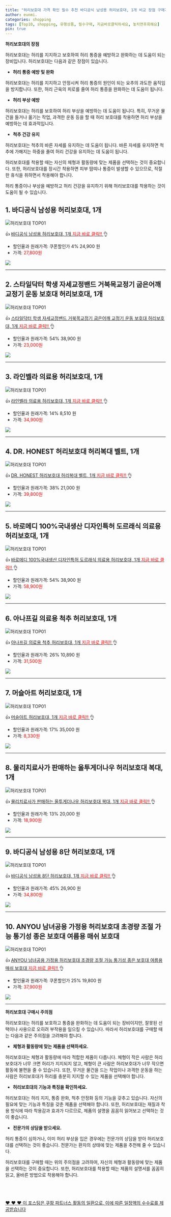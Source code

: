 ```yaml
---
title: "허리보호대 가격 확인 필수 추천 바디공식 남성용 허리보호대, 1개 비교 장점 구매가이드"
author: eunmi.
categories: shopping
tags: [Top10, shopping, 유행상품, 필수구매, 지금바로클릭하세요, 놓치면후회해요]
pin: true
---
```

**허리보호대의 장점**

허리보호대는 허리를 지지하고 보호하여 허리 통증을 예방하고 완화하는 데 도움이 되는 장비입니다. 허리보호대는 다음과 같은 장점이 있습니다.

* **허리 통증 예방 및 완화**

허리보호대는 허리를 지지하고 안정시켜 허리 통증의 원인이 되는 요추의 과도한 움직임을 방지합니다. 또한, 허리 근육의 피로를 줄여 허리 통증을 완화하는 데 도움이 됩니다.

* **허리 부상 예방**

허리보호대는 허리를 보호하여 허리 부상을 예방하는 데 도움이 됩니다. 특히, 무거운 물건을 들거나 옮기는 작업, 과격한 운동 등을 할 때 허리 보호대를 착용하면 허리 부상을 예방하는 데 효과적입니다.

* **척추 건강 유지**

허리보호대는 척추의 바른 자세를 유지하는 데 도움이 됩니다. 바른 자세를 유지하면 척추에 가해지는 하중을 줄여 허리 건강을 유지하는 데 도움이 됩니다.

허리보호대를 착용할 때는 자신의 체형과 활동량에 맞는 제품을 선택하는 것이 중요합니다. 또한, 허리보호대를 장시간 착용하면 피부 땀띠나 통증이 발생할 수 있으므로, 적절한 휴식을 취하면서 착용해야 합니다.

허리 통증이나 부상을 예방하고 허리 건강을 유지하기 위해 허리보호대를 착용하는 것이 도움이 될 수 있습니다.

   

## 1. 바디공식 남성용 허리보호대, 1개

![허리보호대 TOP01](https://thumbnail8.coupangcdn.com/thumbnails/remote/230x230ex/image/retail/images/2696712963281773-8a4ba145-42f5-499f-aed8-4e3ccba90826.jpg)


👍 [바디공식 남성용 허리보호대, 1개 <font color=red> 지금 바로 클릭!! </font> ](https://link.coupang.com/re/AFFSDP?lptag=AF3617701&subid=GithubCoopas&pageKey=1499852489&traceid=V0-153&itemId=18840231684&vendorItemId=70966492029) 👌 


- 할인율과 원래가격: 쿠폰할인가 4%  24,900   원
- 가격: <span style='color:red'>27,800원</span>

[![](/discount_price.png)](https://link.coupang.com/re/AFFSDP?lptag=AF3617701&subid=GithubCoopas&pageKey=1499852489&traceid=V0-153&itemId=18840231684&vendorItemId=70966492029)

---


   

## 2. 스타일닥터 학생 자세교정밴드 거북목교정기 굽은어깨 교정기 운동 보호대 허리보호대, 1개

![허리보호대 TOP01](https://thumbnail9.coupangcdn.com/thumbnails/remote/230x230ex/image/vendor_inventory/8be0/f8c81d96808baea2c950e9e0a48f1a5bef7d95a59108b8485719d1c43502.jpg)


👍 [스타일닥터 학생 자세교정밴드 거북목교정기 굽은어깨 교정기 운동 보호대 허리보호대, 1개 <font color=red> 지금 바로 클릭!! </font> ](https://link.coupang.com/re/AFFSDP?lptag=AF3617701&subid=GithubCoopas&pageKey=7134218945&traceid=V0-153&itemId=17896650528&vendorItemId=87514895733) 👌 


- 할인율과 원래가격: 54%  38,900   원
- 가격: <span style='color:red'>23,000원</span>

[![](/discount_price.png)](https://link.coupang.com/re/AFFSDP?lptag=AF3617701&subid=GithubCoopas&pageKey=7134218945&traceid=V0-153&itemId=17896650528&vendorItemId=87514895733)

---


   

## 3. 라인벨라 의료용 허리보호대, 1개

![허리보호대 TOP01](https://thumbnail7.coupangcdn.com/thumbnails/remote/230x230ex/image/vendor_inventory/ab71/6f335ea8e76435c53a47dde2f3abbabfecc8db3a34a603b6c7b2837d3a57.jpg)


👍 [라인벨라 의료용 허리보호대, 1개 <font color=red> 지금 바로 클릭!! </font> ](https://link.coupang.com/re/AFFSDP?lptag=AF3617701&subid=GithubCoopas&pageKey=6291542364&traceid=V0-153&itemId=11506363185&vendorItemId=78781542846) 👌 


- 할인율과 원래가격: 14%  8,510   원
- 가격: <span style='color:red'>34,900원</span>

[![](/discount_price.png)](https://link.coupang.com/re/AFFSDP?lptag=AF3617701&subid=GithubCoopas&pageKey=6291542364&traceid=V0-153&itemId=11506363185&vendorItemId=78781542846)

---


   

## 4. DR. HONEST 허리보호대 허리복대 벨트, 1개

![허리보호대 TOP01](https://thumbnail8.coupangcdn.com/thumbnails/remote/230x230ex/image/vendor_inventory/0fa2/d56f43f316e9e814aec6c454f4119c26d4ca8287f34543860afc2cd86f1f.jpg)


👍 [DR. HONEST 허리보호대 허리복대 벨트, 1개 <font color=red> 지금 바로 클릭!! </font> ](https://link.coupang.com/re/AFFSDP?lptag=AF3617701&subid=GithubCoopas&pageKey=7495166858&traceid=V0-153&itemId=19607896613&vendorItemId=86762224858) 👌 


- 할인율과 원래가격: 38%  21,000   원
- 가격: <span style='color:red'>39,800원</span>

[![](/discount_price.png)](https://link.coupang.com/re/AFFSDP?lptag=AF3617701&subid=GithubCoopas&pageKey=7495166858&traceid=V0-153&itemId=19607896613&vendorItemId=86762224858)

---


   

## 5. 바로메디 100%국내생산 디자인특허 도르래식 의료용 허리보호대, 1개

![허리보호대 TOP01](https://thumbnail10.coupangcdn.com/thumbnails/remote/230x230ex/image/vendor_inventory/20d9/57b51b3953432ebdc29f4ffa0397d10d245e9ba492c301118052a9135c44.jpg)


👍 [바로메디 100%국내생산 디자인특허 도르래식 의료용 허리보호대, 1개 <font color=red> 지금 바로 클릭!! </font> ](https://link.coupang.com/re/AFFSDP?lptag=AF3617701&subid=GithubCoopas&pageKey=7472845628&traceid=V0-153&itemId=19502770090&vendorItemId=87350720610) 👌 


- 할인율과 원래가격: 54%  38,900   원
- 가격: <span style='color:red'>58,900원</span>

[![](/discount_price.png)](https://link.coupang.com/re/AFFSDP?lptag=AF3617701&subid=GithubCoopas&pageKey=7472845628&traceid=V0-153&itemId=19502770090&vendorItemId=87350720610)

---


   

## 6. 아나프길 의료용 척추 허리보호대, 1개

![허리보호대 TOP01](https://thumbnail10.coupangcdn.com/thumbnails/remote/230x230ex/image/vendor_inventory/5f01/bf2aebb4c4a6fcfbe46ceb4e1ac6898b665e1b628c88b9df8db114a8b440.jpg)


👍 [아나프길 의료용 척추 허리보호대, 1개 <font color=red> 지금 바로 클릭!! </font> ](https://link.coupang.com/re/AFFSDP?lptag=AF3617701&subid=GithubCoopas&pageKey=6633386625&traceid=V0-153&itemId=15132784680&vendorItemId=84015583217) 👌 


- 할인율과 원래가격: 26%  10,890   원
- 가격: <span style='color:red'>31,500원</span>

[![](/discount_price.png)](https://link.coupang.com/re/AFFSDP?lptag=AF3617701&subid=GithubCoopas&pageKey=6633386625&traceid=V0-153&itemId=15132784680&vendorItemId=84015583217)

---


   

## 7. 머슬아트 허리보호대, 1개

![허리보호대 TOP01](https://thumbnail9.coupangcdn.com/thumbnails/remote/230x230ex/image/retail/images/6162382043560852-0c85199f-6e6b-4a59-a0a5-ec5169a6885a.jpg)


👍 [머슬아트 허리보호대, 1개 <font color=red> 지금 바로 클릭!! </font> ](https://link.coupang.com/re/AFFSDP?lptag=AF3617701&subid=GithubCoopas&pageKey=5784835840&traceid=V0-153&itemId=9870157627&vendorItemId=77153547544) 👌 


- 할인율과 원래가격: 17%  35,000   원
- 가격: <span style='color:red'>8,330원</span>

[![](/discount_price.png)](https://link.coupang.com/re/AFFSDP?lptag=AF3617701&subid=GithubCoopas&pageKey=5784835840&traceid=V0-153&itemId=9870157627&vendorItemId=77153547544)

---


   

## 8. 물리치료사가 판매하는 올투게더나우 허리보호대 복대, 1개

![허리보호대 TOP01](https://thumbnail9.coupangcdn.com/thumbnails/remote/230x230ex/image/vendor_inventory/e354/50f44c8c8be7ad61b764bd9c62a3a17093bae3145df62b0ed75197f361e0.png)


👍 [물리치료사가 판매하는 올투게더나우 허리보호대 복대, 1개 <font color=red> 지금 바로 클릭!! </font> ](https://link.coupang.com/re/AFFSDP?lptag=AF3617701&subid=GithubCoopas&pageKey=7248079027&traceid=V0-153&itemId=18431225507&vendorItemId=87624629675) 👌 


- 할인율과 원래가격: 13%  20,000   원
- 가격: <span style='color:red'>18,900원</span>

[![](/discount_price.png)](https://link.coupang.com/re/AFFSDP?lptag=AF3617701&subid=GithubCoopas&pageKey=7248079027&traceid=V0-153&itemId=18431225507&vendorItemId=87624629675)

---


   

## 9. 바디공식 남성용 8단 허리보호대, 1개

![허리보호대 TOP01](https://thumbnail7.coupangcdn.com/thumbnails/remote/230x230ex/image/retail/images/5048449211647351-3a4cfcff-0392-4ab5-89fb-7385a1137ff2.jpg)


👍 [바디공식 남성용 8단 허리보호대, 1개 <font color=red> 지금 바로 클릭!! </font> ](https://link.coupang.com/re/AFFSDP?lptag=AF3617701&subid=GithubCoopas&pageKey=7381186322&traceid=V0-153&itemId=19062684021&vendorItemId=74411379132) 👌 


- 할인율과 원래가격: 45%  26,900   원
- 가격: <span style='color:red'>34,800원</span>

[![](/discount_price.png)](https://link.coupang.com/re/AFFSDP?lptag=AF3617701&subid=GithubCoopas&pageKey=7381186322&traceid=V0-153&itemId=19062684021&vendorItemId=74411379132)

---


   

## 10. ANYOU 남녀공용 가정용 허리보호대 초경량 조절 가능 통기성 종은 보호대 여름용 매쉬 보호대

![허리보호대 TOP01](https://thumbnail8.coupangcdn.com/thumbnails/remote/230x230ex/image/vendor_inventory/082a/7266a1d464831fead69d54ceaf654b7879f57c0e8febe25b1c2cc79416a0.jpg)


👍 [ANYOU 남녀공용 가정용 허리보호대 초경량 조절 가능 통기성 종은 보호대 여름용 매쉬 보호대 <font color=red> 지금 바로 클릭!! </font> ](https://link.coupang.com/re/AFFSDP?lptag=AF3617701&subid=GithubCoopas&pageKey=7507893665&traceid=V0-153&itemId=19666524934&vendorItemId=87498955692) 👌 


- 할인율과 원래가격: 쿠폰할인가 25%  19,800   원
- 가격: <span style='color:red'>37,900원</span>

[![](/discount_price.png)](https://link.coupang.com/re/AFFSDP?lptag=AF3617701&subid=GithubCoopas&pageKey=7507893665&traceid=V0-153&itemId=19666524934&vendorItemId=87498955692)

---
**허리보호대 구매시 주의점**

허리보호대는 허리를 보호하고 통증을 완화하는 데 도움이 되는 장비이지만, 잘못된 선택이나 사용으로 오히려 부작용을 일으킬 수 있습니다. 따라서 허리보호대를 구매할 때는 다음과 같은 주의점을 고려해야 합니다.

* **체형과 활동량에 맞는 제품을 선택하세요.**

허리보호대는 체형과 활동량에 따라 적합한 제품이 다릅니다. 체형이 작은 사람은 허리보호대가 너무 크면 허리가 지지되지 않고, 체형이 큰 사람은 허리보호대가 너무 작으면 활동에 불편을 줄 수 있습니다. 또한, 무거운 물건을 드는 작업이나 과격한 운동을 하는 사람은 허리보호대가 허리를 충분히 지지할 수 있는 제품을 선택해야 합니다.

* **허리보호대의 기능과 특징을 확인하세요.**

허리보호대는 허리 지지, 통증 완화, 척추 안정화 등의 기능을 갖추고 있습니다. 자신의 필요에 맞는 기능과 특징을 갖춘 제품을 선택해야 합니다. 또한, 허리보호대는 재질과 착용 방식에 따라 착용감과 효과가 다르므로, 제품의 설명을 꼼꼼히 읽어보고 선택하는 것이 좋습니다.

* **전문가의 상담을 받으세요.**

허리 통증이 심하거나, 이미 허리 부상을 입은 경우에는 전문가의 상담을 받아 허리보호대를 선택하는 것이 좋습니다. 전문가는 환자의 상태에 맞는 제품을 추천해 줄 수 있습니다.

허리보호대를 구매할 때는 위의 주의점을 고려하여, 자신의 체형과 활동량에 맞는 제품을 선택하는 것이 중요합니다. 또한, 허리보호대를 착용할 때는 제품의 설명서를 꼼꼼히 읽고, 올바른 방법으로 착용해야 합니다.<br><br><br><br><br> [ ❤ ❤ ❤ 이 포스팅은 쿠팡 파트너스 활동의 일환으로, 이에 따른 일정액의 수수료를 제공받습니다](https://link.coupang.com/a/bcEFyh)